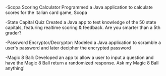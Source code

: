 -Scopa Scoring Calculator Programmed a Java application to calculate scores for the Italian card game, Scopa

-State Capital Quiz Created a Java app to test knowledge of the 50 state capitals, featuring realtime scoring & feedback. Are you smarter than a 5th grader?

-Password Encryptor/Decryptor: Modeled a Java application to scramble a user's password and later decipher the encrypted password

-Magic 8 Ball: Developed an app to allow a user to input a question and have the Magic 8 Ball return a randomized response. Ask my Magic 8 Ball anything!
